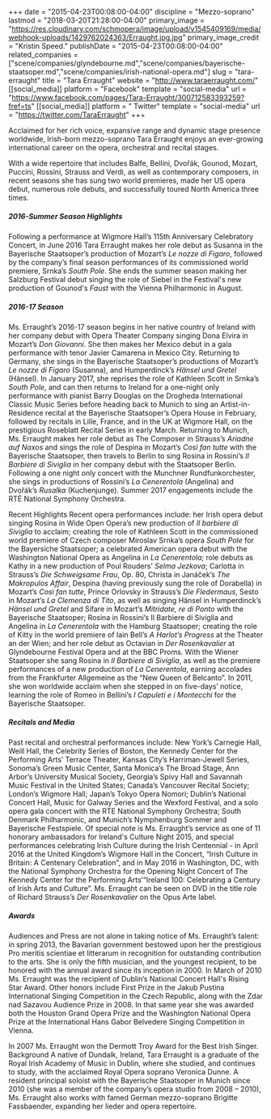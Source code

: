 +++
date = "2015-04-23T00:08:00-04:00"
discipline = "Mezzo-soprano"
lastmod = "2018-03-20T21:28:00-04:00"
primary_image = "https://res.cloudinary.com/schmopera/image/upload/v1545409169/media/webhook-uploads/1429762024363/Erraught.jpg.jpg"
primary_image_credit = "Kristin Speed."
publishDate = "2015-04-23T00:08:00-04:00"
related_companies = ["scene/companies/glyndebourne.md","scene/companies/bayerische-staatsoper.md","scene/companies/irish-national-opera.md"]
slug = "tara-erraught"
title = "Tara Erraught"
website = "http://www.taraerraught.com/"
[[social_media]]
platform = "Facebook"
template = "social-media"
url = "https://www.facebook.com/pages/Tara-Erraught/300712583393259?fref=ts"
[[social_media]]
platform = " Twitter"
template = "social-media"
url = "https://twitter.com/TaraErraught"
+++

Acclaimed for her rich voice, expansive range and dynamic stage presence worldwide, Irish-born mezzo-soprano Tara Erraught enjoys an ever-growing international career on the opera, orchestral and recital stages. 

With a wide repertoire that includes Balfe, Bellini, Dvořák, Gounod, Mozart, Puccini, Rossini, Strauss and Verdi, as well as contemporary composers, in recent seasons she has sung two world premieres, made her US opera debut, numerous role debuts, and successfully toured North America three times.

##### 2016-Summer Season Highlights 

Following a performance at Wigmore Hall’s 115th Anniversary Celebratory Concert, in June 2016 Tara Erraught makes her role debut as Susanna in the Bayerische Staatsoper’s production of Mozart’s *Le nozze di Figaro*, followed by the company’s final season performances of its commissioned world premiere, Srnka’s *South Pole*. She ends the summer season making her Salzburg Festival debut singing the role of Siebel in the Festival's new production of Gounod's *Faust* with the Vienna Philharmonic in August.  

##### **2016-17 Season** 

Ms. Erraught’s 2016-17 season begins in her native country of Ireland with her company debut with Opera Theater Company singing Dona Elvira in Mozart’s *Don Giovanni*.  She then makes her Mexico debut in a gala performance with tenor Javier Camarena in Mexico City. Returning to Germany, she sings in the Bayerische Staatsoper’s productions of Mozart’s *Le nozze di Figaro* (Susanna), and Humperdinck’s *Hänsel und Gretel* (Hänsel). In January 2017, she reprises the role of Kathleen Scott in Srnka’s *South Pole*, and can then returns to Ireland for a one-night only performance with pianist Barry Douglas on the Drogheda International Classic Music Series before heading back to Munich to sing an Artist-in-Residence recital at the Bayerische Staatsoper’s Opera House in February, followed by recitals in Lille, France, and in the UK at Wigmore Hall, on the prestigious Roseblatt Recital Series in early March. Returning to Munich, Ms. Erraught makes her role debut as The Composer in Strauss’s *Ariadne auf Naxos* and sings the role of Despina in Mozart’s *Così fan tutte* with the Bayerische Staatsoper, then travels to Berlin to sing Rosina in Rossini’s *Il Barbiere di Siviglia* in her company debut with the Staatsoper Berlin. Following a one night only concert with the Munchner Rundfunkorchester, she sings in productions of Rossini’s *La Cenerentola* (Angelina) and Dvořák’s *Rusalka* (Kuchenjunge). Summer 2017 engagements include the RTÉ National Symphony Orchestra. 

Recent Highlights Recent opera performances include: her Irish opera debut singing Rosina in Wide Open Opera’s new production of *Il barbiere di Siviglia* to acclaim; creating the role of Kathleen Scott in the commissioned world premiere of Czech composer Miroslav Srnka’s opera *South Pole* for the Bayersiche Staatsoper; a celebrated American opera debut with the Washington National Opera as Angelina in *La Cenerentola*; role debuts as Kathy in a new production of Poul Rouders’ *Selma Jezkova*; Carlotta in Strauss’s *Die Schweigsame Frau*, Op. 80, Christa in Janáček’s *The Makropulos Affair*, Despina (having previously sung the role of Dorabella) in Mozart’s *Così fan tutte*, Prince Orlovsky in Strauss’s *Die Fledermaus*, Sesto in Mozart’s *La Clemenza di Tito*, as well as singing Hänsel in Humperdinck’s *Hänsel und Gretel* and Sifare in Mozart’s *Mitridate, re di Ponto* with the Bayerische Staatsoper; Rosina in Rossini’s Il Barbiere di Siviglia and Angelina in *La Cenerentola* with the Hamburg Staatsoper; creating the role of Kitty in the  world premiere of Iain Bell’s *A Harlot’s Progress* at the Theater an der Wien; and her role debut as  Octavian in *Der Rosenkavalier* at Glyndebourne Festival Opera and at the BBC Proms. With the Wiener Staatsoper she sang Rosina in *Il Barbiere di Siviglia*, as well as the premiere performances of a new production of *La Cenerentola*, earning accolades from the Frankfurter Allgemeine as the “New Queen of Belcanto”. In 2011, she won worldwide acclaim when she stepped in on five-days’ notice, learning the role of Romeo in Bellini’s *I Capuleti e i Montecchi* for the Bayerische Staatsoper.

##### Recitals and Media

Past recital and orchestral performances include: New York’s Carnegie Hall, Weill Hall, the Celebrity Series of Boston, the Kennedy Center for the Performing Arts’ Terrace Theater, Kansas City’s Harriman-Jewell Series, Sonoma’s Green Music Center, Santa Monica’s The Broad Stage, Ann Arbor’s University Musical Society, Georgia’s Spivy Hall and Savannah Music Festival in the United States; Canada’s Vancouver Recital Society; London’s Wigmore Hall; Japan’s Tokyo Opera Nomori; Dublin’s National Concert Hall, Music for Galway Series and the Wexford Festival, and a solo opera gala concert with the RTE National Symphony Orchestra; South Denmark Philharmonic, and Munich’s Nymphenburg Sommer and Bayerische Festspiele. Of special note is Ms. Erraught’s service as one of 11 honorary ambassadors for Ireland's Culture Night 2015, and special performances celebrating Irish Culture during the Irish Centennial - in April 2016 at the United Kingdom’s Wigmore Hall in the Concert, “Irish Culture in Britain: A Centenary Celebration”, and in May 2016 in Washington, DC, with the National Symphony Orchestra for the Opening Night Concert of The Kennedy Center for the Performing Arts’“Ireland 100: Celebrating a Century of Irish Arts and Culture”. Ms. Erraught can be seen on DVD in the title role of Richard Strauss’s *Der Rosenkavalier* on the Opus Arte label. 

##### Awards 

Audiences and Press are not alone in taking notice of Ms. Erraught’s talent: in spring 2013, the Bavarian government bestowed upon her the prestigious Pro meritis scientiae et litterarum in recognition for outstanding contribution to the arts. She is only the fifth musician, and the youngest recipient, to be honored with the annual award since its inception in 2000. In March of 2010 Ms. Erraught was the recipient of Dublin’s National Concert Hall's Rising Star Award. Other honors include First Prize in the Jakub Pustina International Singing Competition in the Czech Republic, along with the Zdar nad Sazavou Audience Prize in 2008. In that same year she was awarded both the Houston Grand Opera Prize and the Washington National Opera Prize at the International Hans Gabor Belvedere Singing Competition in Vienna. 

In 2007 Ms. Erraught won the Dermott Troy Award for the Best Irish Singer. Background A native of Dundalk, Ireland, Tara Erraught is a graduate of the Royal Irish Academy of Music in Dublin, where she studied, and continues to study, with the acclaimed Royal Opera soprano Veronica Dunne. A resident principal soloist with the Bayerische Staatsoper in Munich since 2010 (she was a member of the company’s opera studio from 2008 – 2010), Ms. Erraught also works with famed German mezzo-soprano Brigitte Fassbaender, expanding her lieder and opera repertoire.
